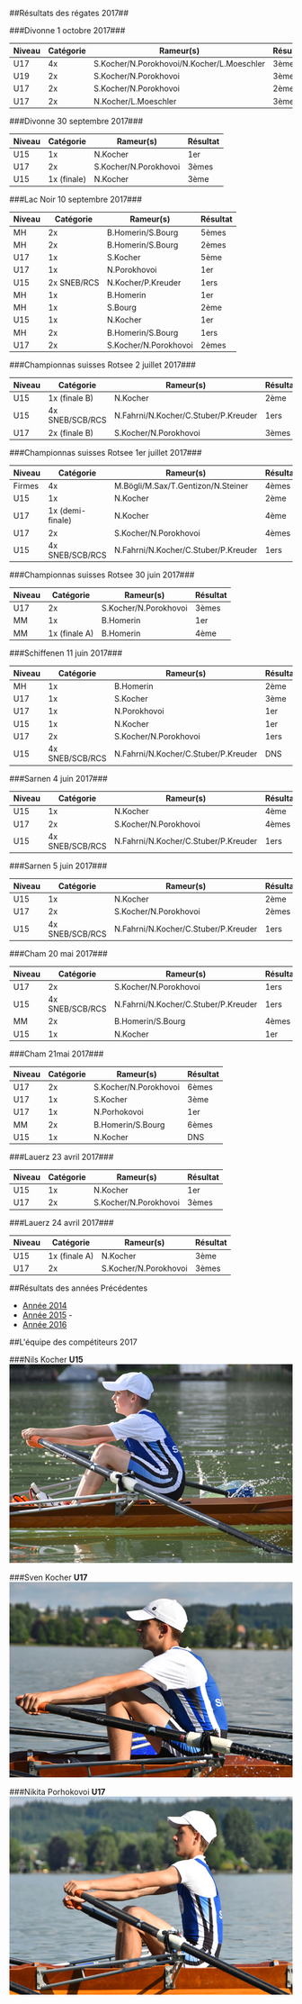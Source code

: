 ##Résultats des régates 2017##

###Divonne  1 octobre 2017###

|Niveau | Catégorie   | Rameur(s)                | Résultat  |
|-------|---------    |-----------               |---------  |
|    U17|   4x        |	S.Kocher/N.Porokhovoi/N.Kocher/L.Moeschler|3èmes|
|    U19|   2x        |	S.Kocher/N.Porokhovoi		|3èmes|
|    U17|   2x        |	S.Kocher/N.Porokhovoi		|2èmes|
|    U17|   2x       |	N.Kocher/L.Moeschler		 |3èmes|

###Divonne  30 septembre 2017###

|Niveau | Catégorie   | Rameur(s)                | Résultat  |
|-------|---------    |-----------               |---------  |
|    U15|   1x        |	N.Kocher		 |1er|
|    U17|   2x        |	S.Kocher/N.Porokhovoi		|3èmes|
|    U15|   1x   (finale)     |	N.Kocher		 |3ème|





###Lac Noir  10 septembre 2017###

|Niveau | Catégorie   | Rameur(s)                | Résultat  |
|-------|---------    |-----------               |---------  |
|    MH|   2x        |	B.Homerin/S.Bourg		 |5èmes|
|    MH|   2x        |	B.Homerin/S.Bourg		 |2èmes|
|    U17|   1x        |	S.Kocher		 |5ème|
|    U17|   1x		|N.Porokhovoi			|1er|
|    U15|   2x SNEB/RCS   | N.Kocher/P.Kreuder	 |1ers|
|    MH|   1x        |	B.Homerin		 |1er|
|    MH|   1x        |	S.Bourg		 |2ème|	
|    U15|   1x        |	N.Kocher		 |1er|
|    MH|   2x        |	B.Homerin/S.Bourg		 |1ers|
|    U17|   2x        |	S.Kocher/N.Porokhovoi		|2èmes|


###Championnas suisses Rotsee 2 juillet 2017###

|Niveau | Catégorie   | Rameur(s)                | Résultat  |
|-------|---------    |-----------               |---------  |
|    U15|   1x (finale B)      |	N.Kocher		 |2ème|
|    U15|   4x SNEB/SCB/RCS    |N.Fahrni/N.Kocher/C.Stuber/P.Kreuder	 |1ers|
|    U17|   2x (finale B)      |	S.Kocher/N.Porokhovoi		|3èmes|


###Championnas suisses Rotsee 1er juillet 2017###

|Niveau | Catégorie   | Rameur(s)                | Résultat  |
|-------|---------    |-----------               |---------  |
|   Firmes|   4x    |M.Bögli/M.Sax/T.Gentizon/N.Steiner	 |4èmes|
|    U15|   1x        |	N.Kocher		 |2ème|
|    U17|   1x  (demi-finale)      |	N.Kocher		 |4ème|
|    U17|   2x        |	S.Kocher/N.Porokhovoi		|4èmes|
|    U15|   4x SNEB/SCB/RCS    |N.Fahrni/N.Kocher/C.Stuber/P.Kreuder	 |1ers|

###Championnas suisses Rotsee 30 juin 2017###

|Niveau | Catégorie   | Rameur(s)                | Résultat  |
|-------|---------    |-----------               |---------  |
|    U17|   2x        |	S.Kocher/N.Porokhovoi		|3èmes|
|    MM|   1x        |	B.Homerin		 |1er|
|    MM|   1x  (finale A)      |	B.Homerin		 |4ème|






###Schiffenen 11 juin 2017###

|Niveau | Catégorie   | Rameur(s)                | Résultat  |
|-------|---------    |-----------               |---------  |
|    MH|   1x        |	B.Homerin		 |2ème|
|    U17|   1x        |	S.Kocher		 |3ème|
|    U17|   1x		|N.Porokhovoi			|1er|
|    U15|   1x        |	N.Kocher		 |1er|
|    U17|   2x        |	S.Kocher/N.Porokhovoi		|1ers|
|    U15|   4x SNEB/SCB/RCS    |N.Fahrni/N.Kocher/C.Stuber/P.Kreuder	 |DNS|	

###Sarnen 4 juin 2017###

|Niveau | Catégorie   | Rameur(s)                | Résultat  |
|-------|---------    |-----------               |---------  |
|    U15|   1x        |	N.Kocher		 |4ème|
|    U17|   2x        |	S.Kocher/N.Porokhovoi		|4èmes|
|    U15|   4x SNEB/SCB/RCS    |N.Fahrni/N.Kocher/C.Stuber/P.Kreuder	 |1ers|	



###Sarnen 5 juin 2017###

|Niveau | Catégorie   | Rameur(s)                | Résultat  |
|-------|---------    |-----------               |---------  |
|    U15|   1x        |	N.Kocher		 |2ème|	
|    U17|   2x        |	S.Kocher/N.Porokhovoi		|2èmes|
|    U15|   4x SNEB/SCB/RCS    |N.Fahrni/N.Kocher/C.Stuber/P.Kreuder	 |1ers|	



###Cham 20 mai 2017###


|Niveau | Catégorie   | Rameur(s)                | Résultat  |
|-------|---------    |-----------               |---------  |
|    U17|   2x        |	S.Kocher/N.Porokhovoi		|1ers|
|    U15|   4x SNEB/SCB/RCS    |N.Fahrni/N.Kocher/C.Stuber/P.Kreuder	 |1ers|	
|    MM |   2x        |	B.Homerin/S.Bourg		|4èmes|
|    U15|   1x        |	N.Kocher		 |1er|	


###Cham 21mai 2017###


|Niveau | Catégorie   | Rameur(s)                | Résultat  |
|-------|---------    |-----------               |---------  |
|    U17|   2x        |	S.Kocher/N.Porokhovoi		|6èmes|
|    U17|   1x		| S.Kocher	 		|3ème|		
|    U17|   1x		|N.Porhokovoi			|1er|	
|    MM |   2x        |	B.Homerin/S.Bourg		|6èmes|
|    U15|   1x        |	N.Kocher		 |DNS|	


###Lauerz 23 avril 2017###

|Niveau | Catégorie   | Rameur(s)                | Résultat  |
|-------|---------    |-----------               |---------  |
|    U15|   1x        |	N.Kocher		 |1er|	
|    U17|   2x        |	S.Kocher/N.Porokhovoi		|3èmes|

###Lauerz 24 avril 2017###	

|Niveau | Catégorie   | Rameur(s)                | Résultat  |
|-------|---------    |-----------               |---------  |
|    U15|   1x (finale A)       |	N.Kocher		 |3ème|	
|    U17|   2x        |	S.Kocher/N.Porokhovoi		|3èmes|


##Résultats des années Précédentes
- [Année 2014](/aviron/competition/2014)
- [Année 2015](Aviron/competition/2015) -
- [Année 2016](Aviron/competition/2016)

##L'équipe des compétiteurs 2017

###Nils Kocher **U15**
![Nils au dégagé sur skiff  ](nils.jpg?classes=img-responsive,img-rounded)

###Sven Kocher **U17**
![Sven au dégagé sur skiff  ](sven.jpg?classes=img-responsive,img-rounded)

###Nikita Porhokovoi  **U17**
![Nikita au dégagé sur skiff](nikita.jpg?classes=img-responsive,img-rounded)


